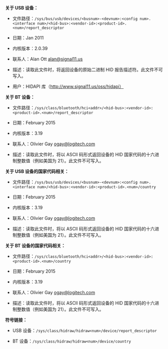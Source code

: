 **关于 USB 设备：**

- 文件路径：`/sys/bus/usb/devices/<busnum>-<devnum>:<config num>.<interface num>/<hid-bus>:<vendor-id>:<product-id>.<num>/report_descriptor`

- 日期：Jan 2011

- 内核版本：2.0.39

- 联系人：Alan Ott <alan@signal11.us>

- 描述：读取此文件时，将返回设备的原始二进制 HID 报告描述符。此文件不可写入。

- 用户：HIDAPI 库（http://www.signal11.us/oss/hidapi）

**关于 BT 设备：**

- 文件路径：`/sys/class/bluetooth/hci<addr>/<hid-bus>:<vendor-id>:<product-id>.<num>/report_descriptor`

- 日期：February 2015

- 内核版本：3.19

- 联系人：Olivier Gay <ogay@logitech.com>

- 描述：读取此文件时，将以 ASCII 码形式返回设备的 HID 国家代码的十六进制整数值（例如美国为 21）。此文件不可写入。

**关于 USB 设备的国家代码相关：**

- 文件路径：`/sys/bus/usb/devices/<busnum>-<devnum>:<config num>.<interface num>/<hid-bus>:<vendor-id>:<product-id>.<num>/country`

- 日期：February 2015

- 内核版本：3.19

- 联系人：Olivier Gay <ogay@logitech.com>

- 描述：读取此文件时，将以 ASCII 码形式返回设备的 HID 国家代码的十六进制整数值（例如美国为 21）。此文件不可写入。

**关于 BT 设备的国家代码相关：**

- 文件路径：`/sys/class/bluetooth/hci<addr>/<hid-bus>:<vendor-id>:<product-id>.<num>/country`

- 日期：February 2015

- 内核版本：3.19

- 联系人：Olivier Gay <ogay@logitech.com>

- 描述：读取此文件时，将以 ASCII 码形式返回设备的 HID 国家代码的十六进制整数值（例如美国为 21）。此文件不可写入。

**符号链接：**

- USB 设备：`/sys/class/hidraw/hidraw<num>/device/report_descriptor`

- BT 设备：`/sys/class/hidraw/hidraw<num>/device/country`